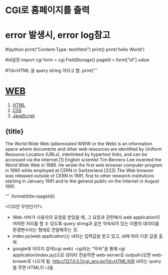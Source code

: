 # CGI로 홈페이지를 출력
# error 발생시, error log참고


#!python
print("Content-Type: text/html")
print()
print('hello World')

#id설정
import cgi
form = cgi.FieldStorage()
pageId = form["id"].value

#?id=HTML 을 query string 이라고 함.
print('''<!doctype html>
<html>
<head>
  <title>WEB1 - Welcome</title>
  <meta charset="utf-8">
</head>
<body>
  <h1><a href="index.html">WEB</a></h1>
  <ol>
    <li><a href="index.py?id=HTML">HTML</a></li>
    <li><a href="index.py?id=CSS">CSS</a></li>
    <li><a href="index.py?id=JavaScript">JavaScript</a></li>
  </ol>
  <h2>{title}</h2>
  <p>The World Wide Web (abbreviated WWW or the Web) is an information space where documents and other web resources are identified by Uniform Resource Locators (URLs), interlinked by hypertext links, and can be accessed via the Internet.[1] English scientist Tim Berners-Lee invented the World Wide Web in 1989. He wrote the first web browser computer program in 1990 while employed at CERN in Switzerland.[2][3] The Web browser was released outside of CERN in 1991, first to other research institutions starting in January 1991 and to the general public on the Internet in August 1991.
  </p>
</body>
</html>
''' .format(title=pageId))


<CGI란 무엇인가?>
- Web 서버가 사용자의 요청을 받았을 때, 그 요청과 관련해서 web application이 어떠한 처리를 할 수 있도록 query string과 같은 약속되어 있는 이름의 데이터를 환경변수라는 형태로 전달해주는 것.
- index.py(web application)는 id라는 입력값을 받고 있고, id에 따라 다른 값을 출력
- google에 이미지 검색(cgi web)
-cgi라는 "약속"을 통해 cgi application(index.py)으로 데이터 전송하면 web-server로 output나오면 web-brower로 나오게 됨.
http://127.0.0.1/cgi_env.py?id=HTML처럼 id라는 query를 주면 HTML이 나옴.
